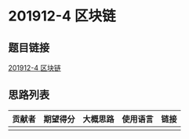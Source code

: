 # 201912-4 区块链

## 题目链接

[201912-4 区块链](http://118.190.20.162/view.page?gpid=T97)

## 思路列表

| 贡献者 | 期望得分 | 大概思路 | 使用语言 | 链接 |
| :-: | :-: | :-: | :-: | :-: | 
|  |  |  |  |  |
